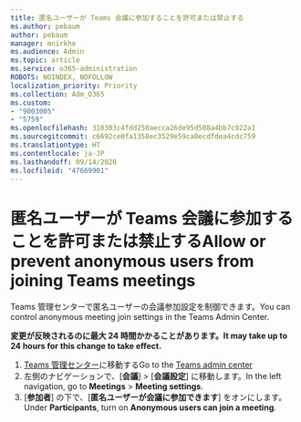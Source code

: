 ```yaml
---
title: 匿名ユーザーが Teams 会議に参加することを許可または禁止する
ms.author: pebaum
author: pebaum
manager: mnirkhe
ms.audience: Admin
ms.topic: article
ms.service: o365-administration
ROBOTS: NOINDEX, NOFOLLOW
localization_priority: Priority
ms.collection: Adm_O365
ms.custom:
- "9003005"
- "5759"
ms.openlocfilehash: 310303c4fdd250aecca26de95d508a4bb7c922a1
ms.sourcegitcommit: c6692ce0fa1358ec3529e59ca0ecdfdea4cdc759
ms.translationtype: HT
ms.contentlocale: ja-JP
ms.lasthandoff: 09/14/2020
ms.locfileid: "47669901"
---
```

# <a name="allow-or-prevent-anonymous-users-from-joining-teams-meetings"></a><span data-ttu-id="e7a19-102">匿名ユーザーが Teams 会議に参加することを許可または禁止する</span><span class="sxs-lookup"><span data-stu-id="e7a19-102">Allow or prevent anonymous users from joining Teams meetings</span></span>

<span data-ttu-id="e7a19-103">Teams 管理センターで匿名ユーザーの会議参加設定を制御できます。</span><span class="sxs-lookup"><span data-stu-id="e7a19-103">You can control anonymous meeting join settings in the Teams Admin Center.</span></span>

<span data-ttu-id="e7a19-104">**変更が反映されるのに最大 24 時間かかることがあります。**</span><span class="sxs-lookup"><span data-stu-id="e7a19-104">**It may take up to 24 hours for this change to take effect.**</span></span>

1.  <span data-ttu-id="e7a19-105">[Teams 管理センター](https://admin.teams.microsoft.com)に移動する</span><span class="sxs-lookup"><span data-stu-id="e7a19-105">Go to the [Teams admin center](https://admin.teams.microsoft.com)</span></span>
2.  <span data-ttu-id="e7a19-106">左側のナビゲーションで、[**会議**]  >  [**会議設定**] に移動します。</span><span class="sxs-lookup"><span data-stu-id="e7a19-106">In the left navigation, go to  **Meetings**  >  **Meeting settings**.</span></span>
3.  <span data-ttu-id="e7a19-107">[**参加者**] の下で、[**匿名ユーザーが会議に参加できます**] をオンにします。</span><span class="sxs-lookup"><span data-stu-id="e7a19-107">Under  **Participants**, turn on  **Anonymous users can join a meeting**.</span></span>